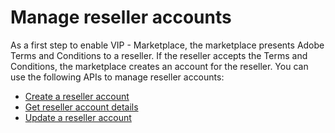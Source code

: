 # Manage reseller accounts

As a first step to enable VIP - Marketplace, the marketplace presents Adobe Terms and Conditions to a reseller. If the reseller accepts the Terms and Conditions, the marketplace creates an account for the reseller. You can use the following APIs to manage reseller accounts:

* [Create a reseller account](./create_reseller_account.md)
* [Get reseller account details](./get_reseller_account.md)
* [Update a reseller account](./update_reseller_account.md)
